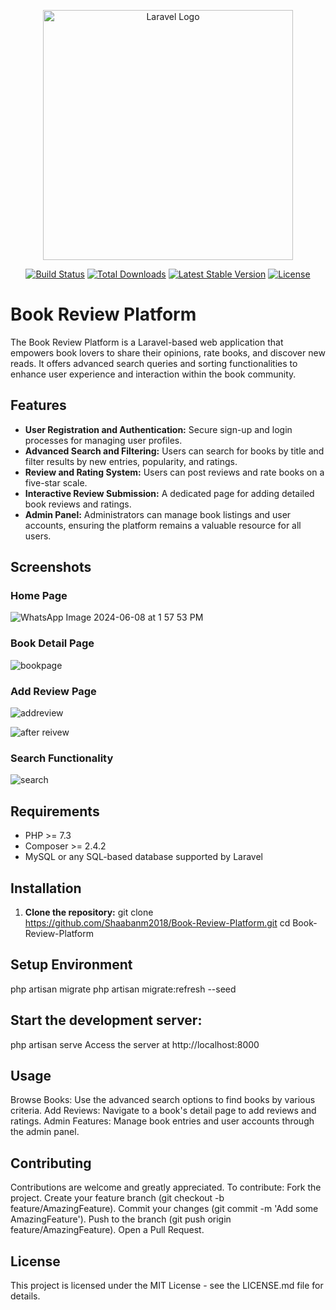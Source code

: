<p align="center"><a href="https://laravel.com" target="_blank"><img src="https://raw.githubusercontent.com/laravel/art/master/logo-lockup/5%20SVG/2%20CMYK/1%20Full%20Color/laravel-logolockup-cmyk-red.svg" width="400" alt="Laravel Logo"></a></p>

<p align="center">
<a href="https://github.com/laravel/framework/actions"><img src="https://github.com/laravel/framework/workflows/tests/badge.svg" alt="Build Status"></a>
<a href="https://packagist.org/packages/laravel/framework"><img src="https://img.shields.io/packagist/dt/laravel/framework" alt="Total Downloads"></a>
<a href="https://packagist.org/packages/laravel/framework"><img src="https://img.shields.io/packagist/v/laravel/framework" alt="Latest Stable Version"></a>
<a href="https://packagist.org/packages/laravel/framework"><img src="https://img.shields.io/packagist/l/laravel/framework" alt="License"></a>
</p>

# Book Review Platform

The Book Review Platform is a Laravel-based web application that empowers book lovers to share their opinions, rate books, and discover new reads. It offers advanced search queries and sorting functionalities to enhance user experience and interaction within the book community.

## Features

- **User Registration and Authentication:** Secure sign-up and login processes for managing user profiles.
- **Advanced Search and Filtering:** Users can search for books by title and filter results by new entries, popularity, and ratings.
- **Review and Rating System:** Users can post reviews and rate books on a five-star scale.
- **Interactive Review Submission:** A dedicated page for adding detailed book reviews and ratings.
- **Admin Panel:** Administrators can manage book listings and user accounts, ensuring the platform remains a valuable resource for all users.

## Screenshots

### Home Page
![WhatsApp Image 2024-06-08 at 1 57 53 PM](https://github.com/Shaabanm2018/Book-Review-Platform/assets/76607364/60634a74-a8b7-4f9e-bf58-96d2bacd2839)


### Book Detail Page
![bookpage](https://github.com/Shaabanm2018/Book-Review-Platform/assets/76607364/549a544d-7f65-4942-9ca5-bfbe8c619f8f)


### Add Review Page
![addreview](https://github.com/Shaabanm2018/Book-Review-Platform/assets/76607364/c1393e8e-675f-4ddc-9b58-00b8c6434047)


![after reivew](https://github.com/Shaabanm2018/Book-Review-Platform/assets/76607364/69ef78f2-66a2-470b-8fe0-fb6d38171fe4)


### Search Functionality 
![search](https://github.com/Shaabanm2018/Book-Review-Platform/assets/76607364/b4ef5f89-277c-4398-9fd7-7c8552de2c1b)


## Requirements

- PHP >= 7.3
- Composer >= 2.4.2
- MySQL or any SQL-based database supported by Laravel

## Installation

1. **Clone the repository:**
   git clone https://github.com/Shaabanm2018/Book-Review-Platform.git
   cd Book-Review-Platform

## Setup Environment
php artisan migrate
php artisan migrate:refresh --seed

## Start the development server:
php artisan serve
Access the server at http://localhost:8000

## Usage
Browse Books: Use the advanced search options to find books by various criteria.
Add Reviews: Navigate to a book's detail page to add reviews and ratings.
Admin Features: Manage book entries and user accounts through the admin panel.

## Contributing
Contributions are welcome and greatly appreciated. To contribute:
Fork the project.
Create your feature branch (git checkout -b feature/AmazingFeature).
Commit your changes (git commit -m 'Add some AmazingFeature').
Push to the branch (git push origin feature/AmazingFeature).
Open a Pull Request.

## License
This project is licensed under the MIT License - see the LICENSE.md file for details.
